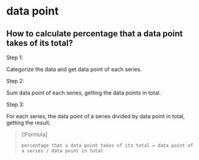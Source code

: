 # data point
## How to calculate percentage that a data point takes of its total?
Step 1:

Categorize the data and get data point of each series.

Step 2:

Sum data point of each series, getting the data points in total.

Step 3:

For each series, the data point of a series divided by data point in total, getting the result.

> [!Formula]
> 
> ```
> percentage that a data point takes of its total = data point of a series / data point in total
> ```
